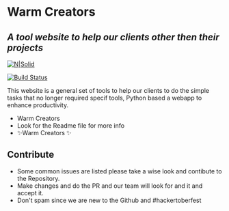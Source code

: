 # Warm Creators
## _A tool website to help our clients other then their projects_

[![N|Solid](https://cldup.com/dTxpPi9lDf.thumb.png)](https://nodesource.com/products/nsolid)

[![Build Status](https://travis-ci.org/joemccann/dillinger.svg?branch=master)](https://travis-ci.org/joemccann/dillinger)

This website is a general set of tools to help our clients to do the simple tasks that no longer required specif tools,
Python based a webapp to enhance productivity.

- Warm Creators
- Look for the Readme file for more info
- ✨Warm Creators ✨

## Contribute

- Some common issues are listed please take a wise look and contibute to the Repository.
- Make changes and do the PR and our team will look for and it and accept it.
- Don't spam since we are new to the Github and #hackertoberfest 
